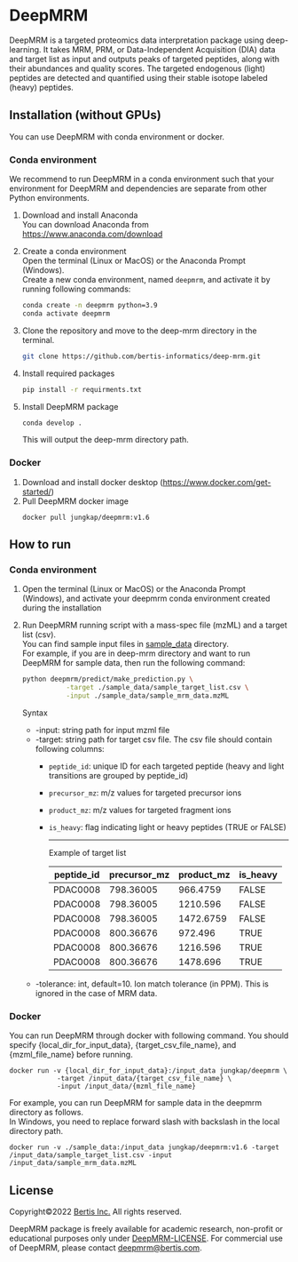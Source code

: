 # DeepMRM

DeepMRM is a targeted proteomics data interpretation package using deep-learning. It takes MRM, PRM, or Data-Independent Acquisition (DIA) data and target list as input and outputs peaks of targeted peptides, along with their abundances and quality scores. The targeted endogenous (light) peptides are detected and quantified using their stable isotope labeled (heavy) peptides.




## Installation (without GPUs)
You can use DeepMRM with conda environment or docker. 

### Conda environment
We recommend to run DeepMRM in a conda environment such that your environment for DeepMRM and dependencies are separate from other Python environments.

1. Download and install Anaconda  
   You can download Anaconda from https://www.anaconda.com/download

2. Create a conda environment  
   Open the terminal (Linux or MacOS) or the Anaconda Prompt (Windows).   
   Create a new conda environment, named `deepmrm`, and activate it by running following commands:

   ```sh
   conda create -n deepmrm python=3.9
   conda activate deepmrm
   ```

3. Clone the repository and move to the deep-mrm directory in the terminal.
   ```sh
   git clone https://github.com/bertis-informatics/deep-mrm.git
   ```

4. Install required packages
   ```sh
   pip install -r requirments.txt
   ```

5. Install DeepMRM package 
   ```sh
   conda develop .
   ```
   This will output the deep-mrm directory path.

### Docker
1. Download and install docker desktop (https://www.docker.com/get-started/)
2. Pull DeepMRM docker image  
   ```
   docker pull jungkap/deepmrm:v1.6
   ```


## How to run

### Conda environment
1. Open the terminal (Linux or MacOS) or the Anaconda Prompt (Windows), and activate your deepmrm conda environment created during the installation

2. Run DeepMRM running script with a mass-spec file (mzML) and a target list (csv).   
You can find sample input files in [sample_data](https://github.com/bertis-informatics/deep-mrm/tree/main/sample_data) directory.  
   For example, if you are in deep-mrm directory and want to run DeepMRM for sample data, then run the following command:

    ```sh
    python deepmrm/predict/make_prediction.py \
               -target ./sample_data/sample_target_list.csv \
               -input ./sample_data/sample_mrm_data.mzML
    ```

    Syntax
    
    * -input: string path for input mzml file
    * -target: string path for target csv file. The csv file should contain following columns:
        * `peptide_id`: unique ID for each targeted peptide (heavy and light transitions are grouped by peptide_id)
        * `precursor_mz`: m/z values for targeted precursor ions
        * `product_mz`: m/z values for targeted fragment ions
        * `is_heavy`: flag indicating light or heavy peptides (TRUE or FALSE)

            ---------------------------------------------
            Example of target list

            |peptide_id|precursor_mz|product_mz|is_heavy|
            |----------|------------|----------|--------|
            |PDAC0008|798.36005|966.4759|FALSE|
            |PDAC0008|798.36005|1210.596|FALSE|
            |PDAC0008|798.36005|1472.6759|FALSE|
            |PDAC0008|800.36676|972.496|TRUE|
            |PDAC0008|800.36676|1216.596|TRUE|
            |PDAC0008|800.36676|1478.696|TRUE|       
    * -tolerance: int, default=10. Ion match tolerance (in PPM). This is ignored in the case of MRM data.

### Docker
You can run DeepMRM through docker with following command. You should specify  {local_dir_for_input_data}, {target_csv_file_name}, and {mzml_file_name} before running.  
```
docker run -v {local_dir_for_input_data}:/input_data jungkap/deepmrm \
            -target /input_data/{target_csv_file_name} \
            -input /input_data/{mzml_file_name}
```
For example, you can run DeepMRM for sample data in the deepmrm directory as follows.   
In Windows, you need to replace forward slash with backslash in the local directory path.
```
docker run -v ./sample_data:/input_data jungkap/deepmrm:v1.6 -target /input_data/sample_target_list.csv -input /input_data/sample_mrm_data.mzML
```
   

## License
Copyright©2022 [Bertis Inc.](http://bertis.com/) All rights reserved.

DeepMRM package is freely available for academic research, non-profit or educational purposes only under [DeepMRM-LICENSE](https://github.com/bertis-informatics/deep-mrm/blob/main/DeepMRM-LICENSE.txt). For commercial use of DeepMRM, please contact deepmrm@bertis.com.
